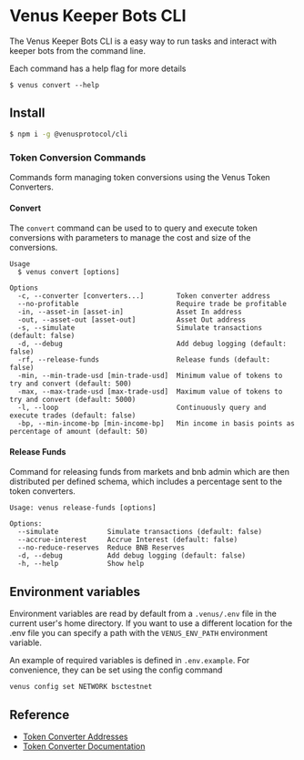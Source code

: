 # Venus Keeper Bots CLI

The Venus Keeper Bots CLI is a easy way to run tasks and interact with keeper bots from the command line.

Each command has a help flag for more details

```
$ venus convert --help
```

## Install

```bash
$ npm i -g @venusprotocol/cli
```

### Token Conversion Commands

Commands form managing token conversions using the Venus Token Converters.

#### Convert

The `convert` command can be used to to query and execute token conversions with parameters to manage the cost and size of the conversions.

```
Usage
  $ venus convert [options]

Options
  -c, --converter [converters...]        Token converter address
  --no-profitable                        Require trade be profitable
  -in, --asset-in [asset-in]             Asset In address
  -out, --asset-out [asset-out]          Asset Out address
  -s, --simulate                         Simulate transactions (default: false)
  -d, --debug                            Add debug logging (default: false)
  -rf, --release-funds                   Release funds (default: false)
  -min, --min-trade-usd [min-trade-usd]  Minimum value of tokens to try and convert (default: 500)
  -max, --max-trade-usd [max-trade-usd]  Maximum value of tokens to try and convert (default: 5000)
  -l, --loop                             Continuously query and execute trades (default: false)
  -bp, --min-income-bp [min-income-bp]   Min income in basis points as percentage of amount (default: 50)
```

#### Release Funds

Command for releasing funds from markets and bnb admin which are then distributed per defined schema, which includes a percentage sent to the token converters.

```
Usage: venus release-funds [options]

Options:
  --simulate            Simulate transactions (default: false)
  --accrue-interest     Accrue Interest (default: false)
  --no-reduce-reserves  Reduce BNB Reserves
  -d, --debug           Add debug logging (default: false)
  -h, --help            Show help
```

## Environment variables

Environment variables are read by default from a `.venus/.env` file in the current user's home directory. If you want to use a different location for the .env file you can specify a path with the `VENUS_ENV_PATH` environment variable.

An example of required variables is defined in `.env.example`. For convenience, they can be set using the config command

```
venus config set NETWORK bsctestnet
```

## Reference

- [Token Converter Addresses](https://docs-v4.venus.io/deployed-contracts/token-converters)
- [Token Converter Documentation](https://docs-v4.venus.io/technical-reference/reference-technical-articles/token-converters)
